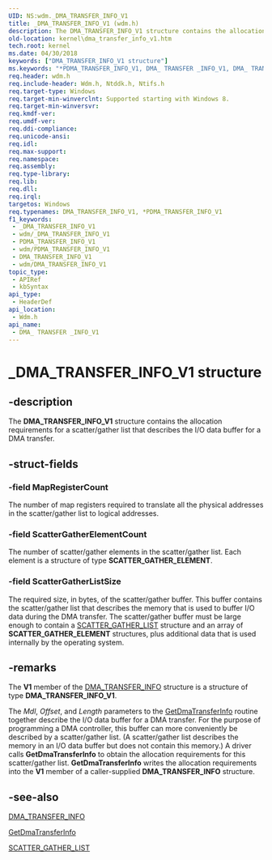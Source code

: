 ```yaml
---
UID: NS:wdm._DMA_TRANSFER_INFO_V1
title: _DMA_TRANSFER_INFO_V1 (wdm.h)
description: The DMA_TRANSFER_INFO_V1 structure contains the allocation requirements for a scatter/gather list that describes the I/O data buffer for a DMA transfer.
old-location: kernel\dma_transfer_info_v1.htm
tech.root: kernel
ms.date: 04/30/2018
keywords: ["DMA_TRANSFER_INFO_V1 structure"]
ms.keywords: "*PDMA_TRANSFER_INFO_V1, DMA_ TRANSFER _INFO_V1, DMA_ TRANSFER _INFO_V1 structure [Kernel-Mode Driver Architecture], DMA_TRANSFER_INFO_V1, DMA_TRANSFER_INFO_V1 structure [Kernel-Mode Driver Architecture], PDMA_ TRANSFER _INFO_V1, PDMA_ TRANSFER _INFO_V1 structure pointer [Kernel-Mode Driver Architecture], _DMA_TRANSFER_INFO_V1, kernel.dma_transfer_info_v1, wdm/ DMA_ TRANSFER _INFO_V1, wdm/PDMA_ TRANSFER _INFO_V1"
req.header: wdm.h
req.include-header: Wdm.h, Ntddk.h, Ntifs.h
req.target-type: Windows
req.target-min-winverclnt: Supported starting with Windows 8.
req.target-min-winversvr: 
req.kmdf-ver: 
req.umdf-ver: 
req.ddi-compliance: 
req.unicode-ansi: 
req.idl: 
req.max-support: 
req.namespace: 
req.assembly: 
req.type-library: 
req.lib: 
req.dll: 
req.irql: 
targetos: Windows
req.typenames: DMA_TRANSFER_INFO_V1, *PDMA_TRANSFER_INFO_V1
f1_keywords:
 - _DMA_TRANSFER_INFO_V1
 - wdm/_DMA_TRANSFER_INFO_V1
 - PDMA_TRANSFER_INFO_V1
 - wdm/PDMA_TRANSFER_INFO_V1
 - DMA_TRANSFER_INFO_V1
 - wdm/DMA_TRANSFER_INFO_V1
topic_type:
 - APIRef
 - kbSyntax
api_type:
 - HeaderDef
api_location:
 - Wdm.h
api_name:
 - DMA_ TRANSFER _INFO_V1
---
```


# _DMA_TRANSFER_INFO_V1 structure


## -description

The  <b>DMA_TRANSFER_INFO_V1</b> structure contains the allocation requirements for a scatter/gather list that describes the I/O data buffer for a DMA transfer.

## -struct-fields

### -field MapRegisterCount

The number of map registers required to translate all the physical addresses in the scatter/gather list to logical addresses.

### -field ScatterGatherElementCount

The number of scatter/gather elements in the scatter/gather list. Each element is a structure of type <b>SCATTER_GATHER_ELEMENT</b>.

### -field ScatterGatherListSize

The required size, in bytes, of the scatter/gather buffer. This buffer contains the scatter/gather list that describes the memory that is used to buffer I/O data during the DMA transfer. The scatter/gather buffer must be large enough to contain a <a href="/windows-hardware/drivers/ddi/wdm/ns-wdm-_scatter_gather_list">SCATTER_GATHER_LIST</a> structure and an array of <b>SCATTER_GATHER_ELEMENT</b> structures, plus additional data that is used internally by the operating system.

## -remarks

The <b>V1</b> member of the <a href="/windows-hardware/drivers/ddi/wdm/ns-wdm-_dma_transfer_info">DMA_TRANSFER_INFO</a> structure is a structure of type <b>DMA_TRANSFER_INFO_V1</b>.

The <i>Mdl</i>, <i>Offset</i>, and <i>Length</i> parameters to the <a href="/windows-hardware/drivers/ddi/wdm/nc-wdm-pget_dma_transfer_info">GetDmaTransferInfo</a> routine together describe the I/O data buffer for a DMA transfer. For the purpose of programming a DMA controller, this buffer can more conveniently be described by a scatter/gather list. (A scatter/gather list describes the memory in an I/O data buffer but does not contain this memory.) A driver calls <b>GetDmaTransferInfo</b> to obtain the allocation requirements for this scatter/gather list. <b>GetDmaTransferInfo</b> writes the allocation requirements into the <b>V1</b> member of a caller-supplied <b>DMA_TRANSFER_INFO</b> structure.

## -see-also

<a href="/windows-hardware/drivers/ddi/wdm/ns-wdm-_dma_transfer_info">DMA_TRANSFER_INFO</a>



<a href="/windows-hardware/drivers/ddi/wdm/nc-wdm-pget_dma_transfer_info">GetDmaTransferInfo</a>



<a href="/windows-hardware/drivers/ddi/wdm/ns-wdm-_scatter_gather_list">SCATTER_GATHER_LIST</a>
